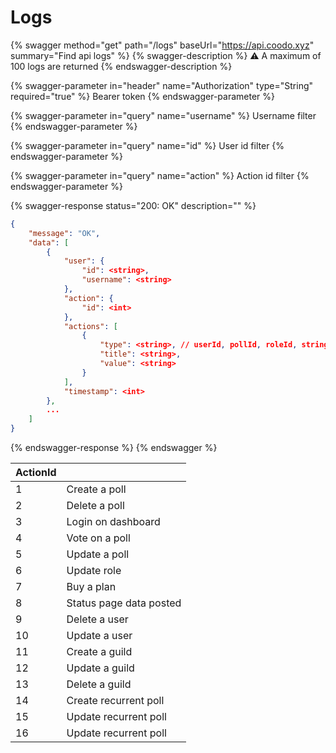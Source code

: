 # Logs



{% swagger method="get" path="/logs" baseUrl="https://api.coodo.xyz" summary="Find api logs" %}
{% swagger-description %}
:warning: A maximum of 100 logs are returned
{% endswagger-description %}

{% swagger-parameter in="header" name="Authorization" type="String" required="true" %}
Bearer token
{% endswagger-parameter %}

{% swagger-parameter in="query" name="username" %}
Username filter
{% endswagger-parameter %}

{% swagger-parameter in="query" name="id" %}
User id filter
{% endswagger-parameter %}

{% swagger-parameter in="query" name="action" %}
Action id filter
{% endswagger-parameter %}

{% swagger-response status="200: OK" description="" %}
```json
{
    "message": "OK",
    "data": [
        {
            "user": {
                "id": <string>,
                "username": <string>
            },
            "action": {
                "id": <int>
            },
            "actions": [
                {
                    "type": <string>, // userId, pollId, roleId, string
                    "title": <string>,
                    "value": <string>
                }
            ],
            "timestamp": <int>
        },
        ...
    ]
}
```
{% endswagger-response %}
{% endswagger %}

<table data-full-width="true"><thead><tr><th data-type="number">ActionId</th><th></th></tr></thead><tbody><tr><td>1</td><td>Create a poll</td></tr><tr><td>2</td><td>Delete a poll</td></tr><tr><td>3</td><td>Login on dashboard</td></tr><tr><td>4</td><td>Vote on a poll</td></tr><tr><td>5</td><td>Update a poll</td></tr><tr><td>6</td><td>Update role</td></tr><tr><td>7</td><td>Buy a plan</td></tr><tr><td>8</td><td>Status page data posted</td></tr><tr><td>9</td><td>Delete a user</td></tr><tr><td>10</td><td>Update a user</td></tr><tr><td>11</td><td>Create a guild</td></tr><tr><td>12</td><td>Update a guild</td></tr><tr><td>13</td><td>Delete a guild</td></tr><tr><td>14</td><td>Create recurrent poll</td></tr><tr><td>15</td><td>Update recurrent poll</td></tr><tr><td>16</td><td>Update recurrent poll</td></tr></tbody></table>
